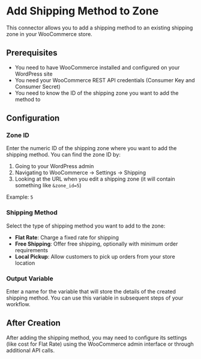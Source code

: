 # Add Shipping Method to Zone

This connector allows you to add a shipping method to an existing shipping zone in your WooCommerce store.

## Prerequisites

- You need to have WooCommerce installed and configured on your WordPress site
- You need your WooCommerce REST API credentials (Consumer Key and Consumer Secret)
- You need to know the ID of the shipping zone you want to add the method to

## Configuration

### Zone ID

Enter the numeric ID of the shipping zone where you want to add the shipping method. You can find the zone ID by:

1. Going to your WordPress admin
2. Navigating to WooCommerce → Settings → Shipping
3. Looking at the URL when you edit a shipping zone (it will contain something like `&zone_id=5`)

Example: `5`

### Shipping Method

Select the type of shipping method you want to add to the zone:

- **Flat Rate**: Charge a fixed rate for shipping
- **Free Shipping**: Offer free shipping, optionally with minimum order requirements
- **Local Pickup**: Allow customers to pick up orders from your store location

### Output Variable

Enter a name for the variable that will store the details of the created shipping method. You can use this variable in subsequent steps of your workflow.

## After Creation

After adding the shipping method, you may need to configure its settings (like cost for Flat Rate) using the WooCommerce admin interface or through additional API calls.